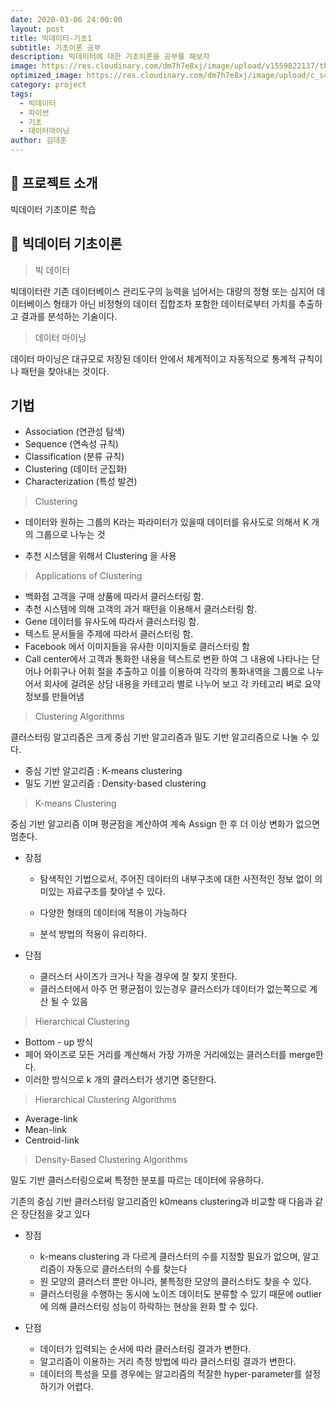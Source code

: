 ```yaml
---
date: 2020-03-06 24:00:00
layout: post
title: 빅데이터-기초1
subtitle: 기초이론 공부
description: 빅데이터에 대한 기초이론을 공부를 해보자
image: https://res.cloudinary.com/dm7h7e8xj/image/upload/v1559822137/theme11_vei7iw.jpg
optimized_image: https://res.cloudinary.com/dm7h7e8xj/image/upload/c_scale,w_380/v1559822137/theme11_vei7iw.jpg
category: project
tags:
  - 빅데이터
  - 파이썬
  - 기초
  - 데이터마이닝
author: 김대훈
---
```


## 🎤 프로젝트 소개

빅데이터 기초이론 학습

## 🎤 빅데이터 기초이론

> 빅 데이터

빅데이터란 기존 데이터베이스 관리도구의 능력을 넘어서는 대량의 정형 또는 심지어 데이터베이스 형태가 아닌 비정형의 데이터 집합조차 포함한 데이터로부터 가치를 추출하고 결과를 분석하는 기술이다.

> 데이터 마이닝

데이터 마이닝은 대규모로 저장된 데이터 안에서 체계적이고 자동적으로 통계적 규칙이나 패턴을 찾아내는 것이다.

## 기법

- Association (연관성 탐색)
- Sequence (연속성 규칙)
- Classification (분류 규칙)
- Clustering (데이터 군집화)
- Characterization (특성 발견)

> Clustering

- 데이터와 원하는 그룹의 K라는 파라미터가 있을때 데이터를 유사도로 의해서 K 개의 그룹으로 나누는 것

- 추천 시스템을 위해서 Clustering 을 사용

> Applications of Clustering

- 백화점 고객을 구매 상품에 따라서 클러스터링 함.
- 추천 시스템에 의해 고객의 과거 패턴을 이용해서 클러스터링 함.
- Gene 데이터를 유사도에 따라서 클러스터링 함.
- 텍스트 문서들을 주제에 따라서 클러스터링 함.
- Facebook 에서 이미지들을 유사한 이미지들로 클러스터링 함
- Call center에서 고객과 통화한 내용을 텍스트로 변환 하여 그 내용에 나타나는 단어나 어휘구나 어휘 절을 추출하고 이를 이용하여 각각의 통화내역을 그룹으로 나누어서 회사에 걸려운 상담 내용을 카테고리 별로 나누어 보고 각 카테고리 벼로 요약정보를 만들어냄

> Clustering Algorithms

클러스터링 알고리즘은 크게 중심 기반 알고리즘과 밀도 기반 알고리즘으로 나눌 수 있다.

- 중심 기반 알고리즘 : K-means clustering
- 밀도 기반 알고리즘 : Density-based clustering

> K-means Clustering

중심 기반 알고리즘 이며 평균점을 계산하여 계속 Assign 한 후 더 이상 변화가 없으면 멈춘다.

- 장점

  - 탐색적인 기법으로서, 주어진 데이터의 내부구조에 대한 사전적인 정보 없이 의미있는 자료구조를 찾아낼 수 있다.

  - 다양한 형태의 데이터에 적용이 가능하다

  - 분석 방법의 적용이 유리하다.

- 단점
  - 클러스터 사이즈가 크거나 작을 경우에 잘 찾지 못한다.
  - 클러스터에서 아주 먼 평균점이 있는경우 클러스터가 데이터가 없는쪽으로 계산 될 수 있음

> Hierarchical Clustering

- Bottom - up 방식
- 페어 와이즈로 모든 거리를 계산해서 가장 가까운 거리에있는 클러스터를 merge한다.
- 이러한 방식으로 k 개의 클러스터가 생기면 중단한다.

> Hierarchical Clustering Algorithms

- Average-link
- Mean-link
- Centroid-link

> Density-Based Clustering Algorithms

밀도 기반 클러스터링으로써 특정한 분포를 따르는 데이터에 유용하다.

기존의 중심 기반 클러스터링 알고리즘인 k0means clustering과 비교할 때 다음과 같은 장단점을 갖고 있다

- 장점

  - k-means clustering 과 다르게 클러스터의 수를 지정할 필요가 없으며, 알고리즘이 자동으로 클러스터의 수를 찾는다
  - 원 모양의 클러스터 뿐만 아니라, 불특정한 모양의 클러스터도 찾을 수 있다.
  - 클러스터링을 수행하는 동시에 노이즈 데이터도 분류할 수 있기 때문에 outlier에 의해 클러스터링 성능이 하락하는 현상을 완화 할 수 있다.

- 단점
  - 데이터가 입력되는 순서에 따라 클러스터링 결과가 변한다.
  - 알고리즘이 이용하는 거리 측정 방법에 따라 클러스터링 결과가 변한다.
  - 데이터의 특성을 모를 경우에는 알고리즘의 적잘한 hyper-parameter를 설정하기가 어렵다.
